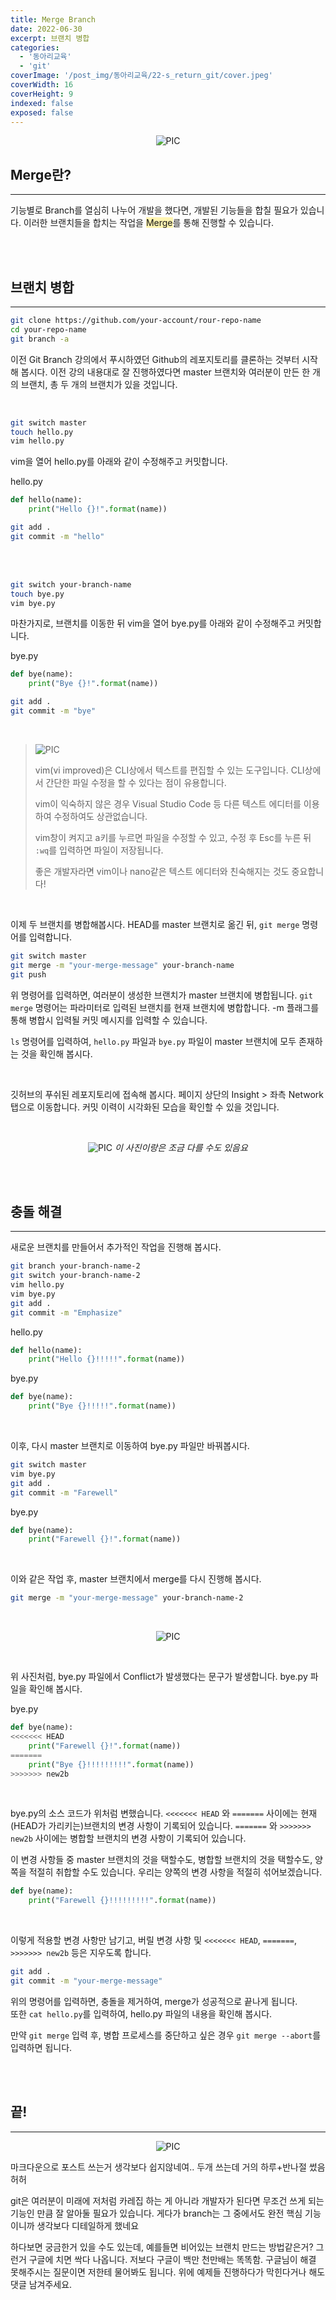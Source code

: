```yaml
---
title: Merge Branch
date: 2022-06-30
excerpt: 브랜치 병합
categories:
  - '동아리교육'
  - 'git'
coverImage: '/post_img/동아리교육/22-s_return_git/cover.jpeg'
coverWidth: 16
coverHeight: 9
indexed: false
exposed: false
---
```


<center>

![PIC](/post_img/동아리교육/22-s_return_git//GIT2/1.png)

</center>

## Merge란?

---

기능별로 Branch를 열심히 나누어 개발을 했다면, 개발된 기능들을 합칠 필요가 있습니다. 이러한 브랜치들을 합치는 작업을 <span style="background-color: #FFF5B1">Merge</span>를 통해 진행할 수 있습니다.

<br><br>

## 브랜치 병합

---

```bash
git clone https://github.com/your-account/rour-repo-name
cd your-repo-name
git branch -a
```

이전 Git Branch 강의에서 푸시하였던 Github의 레포지토리를 클론하는 것부터 시작해 봅시다. 이전 강의 내용대로 잘 진행하였다면 master 브랜치와 여러분이 만든 한 개의 브랜치, 총 두 개의 브랜치가 있을 것입니다.

<br>

```bash
git switch master
touch hello.py
vim hello.py
```

vim을 열어 hello.py를 아래와 같이 수정해주고 커밋합니다.

hello.py

```python
def hello(name):
    print("Hello {}!".format(name))
```

```bash
git add .
git commit -m "hello"
```

<br><br>

```bash
git switch your-branch-name
touch bye.py
vim bye.py
```

마찬가지로, 브랜치를 이동한 뒤 vim을 열어 bye.py를 아래와 같이 수정해주고 커밋합니다.

bye.py

```python
def bye(name):
    print("Bye {}!".format(name))
```

```bash
git add .
git commit -m "bye"
```

<br>

> ![PIC](/post_img/동아리교육/22-s_return_git//GIT2/2.png)
>
> vim(vi improved)은 CLI상에서 텍스트를 편집할 수 있는 도구입니다. CLI상에서 간단한 파일 수정을 할 수 있다는 점이 유용합니다.
>
> vim이 익숙하지 않은 경우 Visual Studio Code 등 다른 텍스트 에디터를 이용하여 수정하여도 상관없습니다.
>
> vim창이 켜지고 a키를 누르면 파일을 수정할 수 있고, 수정 후 Esc를 누른 뒤 `:wq`를 입력하면 파일이 저장됩니다.
>
> 좋은 개발자라면 vim이나 nano같은 텍스트 에디터와 친숙해지는 것도 중요합니다!

<br>

이제 두 브랜치를 병합해봅시다. HEAD를 master 브랜치로 옮긴 뒤, `git merge` 명령어를 입력합니다.

```bash
git switch master
git merge -m "your-merge-message" your-branch-name
git push
```

위 명령어를 입력하면, 여러분이 생성한 브랜치가 master 브랜치에 병합됩니다. `git merge` 명령어는 파라미터로 입력된 브랜치를 현재 브랜치에 병합합니다. -m 플래그를 통해 병합시 입력될 커밋 메시지를 입력할 수 있습니다.

`ls` 명령어를 입력하여, `hello.py` 파일과 `bye.py` 파일이 master 브랜치에 모두 존재하는 것을 확인해 봅시다.

<br>

깃허브의 푸쉬된 레포지토리에 접속해 봅시다. 페이지 상단의 Insight > 좌측 Network 탭으로 이동합니다. 커밋 이력이 시각화된 모습을 확인할 수 있을 것입니다.

<br>

<center>

![PIC](/post_img/동아리교육/22-s_return_git//GIT2/3.PNG)
_이 사진이랑은 조금 다를 수도 있음요_

</center>

<br><br>

## 충돌 해결

---

새로운 브랜치를 만들어서 추가적인 작업을 진행해 봅시다.

```bash
git branch your-branch-name-2
git switch your-branch-name-2
vim hello.py
vim bye.py
git add .
git commit -m "Emphasize"
```

hello.py

```python
def hello(name):
    print("Hello {}!!!!!".format(name))
```

bye.py

```python
def bye(name):
    print("Bye {}!!!!!".format(name))
```

<br>

이후, 다시 master 브랜치로 이동하여 bye.py 파일만 바꿔봅시다.

```bash
git switch master
vim bye.py
git add .
git commit -m "Farewell"
```

bye.py

```python
def bye(name):
    print("Farewell {}!".format(name))
```

<br>

이와 같은 작업 후, master 브랜치에서 merge를 다시 진행해 봅시다.

```bash
git merge -m "your-merge-message" your-branch-name-2
```

<br>

<center>

![PIC](/post_img/동아리교육/22-s_return_git//GIT2/4.PNG)

</center>

<br>

위 사진처럼, bye.py 파일에서 Conflict가 발생했다는 문구가 발생합니다. bye.py 파일을 확인해 봅시다.

<span>bye.py</span>

```python
def bye(name):
<<<<<<< HEAD
    print("Farewell {}!".format(name))
=======
    print("Bye {}!!!!!!!!!".format(name))
>>>>>>> new2b
```

<br>

bye.py의 소스 코드가 위처럼 변했습니다. `<<<<<<< HEAD` 와 `=======` 사이에는 현재 (HEAD가 가리키는)브랜치의 변경 사항이 기록되어 있습니다. `=======` 와 `>>>>>>> new2b` 사이에는 병합할 브랜치의 변경 사항이 기록되어 있습니다.

이 변경 사항들 중 master 브랜치의 것을 택할수도, 병합할 브랜치의 것을 택할수도, 양쪽을 적절히 취합할 수도 있습니다. 우리는 양쪽의 변경 사항을 적절히 섞어보겠습니다.

```python
def bye(name):
    print("Farewell {}!!!!!!!!!".format(name))
```

<br>

이렇게 적용할 변경 사항만 남기고, 버릴 변경 사항 및 `<<<<<<< HEAD`, `=======`, `>>>>>>> new2b` 등은 지우도록 합니다.

```bash
git add .
git commit -m "your-merge-message"
```

위의 명령어를 입력하면, 충돌을 제거하여, merge가 성공적으로 끝나게 됩니다.  
또한 `cat hello.py`를 입력하여, hello.py 파일의 내용을 확인해 봅시다.

만약 `git merge` 입력 후, 병합 프로세스를 중단하고 싶은 경우 `git merge --abort`를 입력하면 됩니다.

<br><br>

## 끝!

---

<center>

![PIC](/post_img/동아리교육/22-s_return_git//GIT2/5.jpg)

</center>

마크다운으로 포스트 쓰는거 생각보다 쉽지않네여.. 두개 쓰는데 거의 하루+반나절 썼음 허허

git은 여러분이 미래에 저처럼 카레집 하는 게 아니라 개발자가 된다면 무조건 쓰게 되는 기능인 만큼 잘 알아둘 필요가 있습니다. 게다가 branch는 그 중에서도 완전 핵심 기능이니까 생각보다 디테일하게 했네요

하다보면 궁금한거 있을 수도 있는데, 예를들면 비어있는 브랜치 만드는 방법같은거? 그런거 구글에 치면 싹다 나옵니다. 저보다 구글이 백만 천만배는 똑똑함. 구글님이 해결 못해주시는 질문이면 저한테 물어봐도 됩니다. 위에 예제들 진행하다가 막힌다거나 해도 댓글 남겨주세요.
